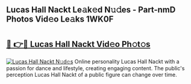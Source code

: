 ## Lucas Hall Nackt Le𝚊k𝚎d N𝚞𝚍es - Part-nmD Photos Vid𝚎o Le𝚊ks 1WK0F

# <h2><a href="http://fb2lh8.evod.top/?m=Lucas+Hall+Nackt">🔗 👉🔴 Lucas Hall Nackt Vid𝚎o Ph𝚘t𝚘s</a></h2>

[![Lucas Hall Nackt N𝚞d𝚎s](https://i.imgur.com/8V9OHl7.gif)](http://fb2lh8.evod.top/?m=Lucas+Hall+Nackt)
Online personality Lucas Hall Nackt with a passion for dance and lifestyle, creating engaging content. The public's perception Lucas Hall Nackt of a public figure can change over time. 
